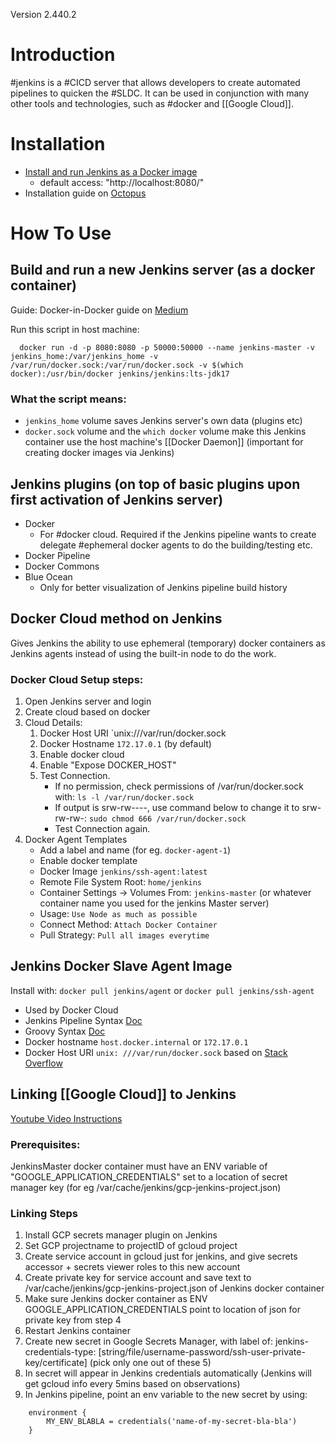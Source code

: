 Version 2.440.2
# Introduction
#jenkins is a #CICD server that allows developers to create automated pipelines to quicken the #SLDC. It can be used in conjunction with many other tools and technologies, such as #docker and [[Google Cloud]].
# Installation
- [Install and run Jenkins as a Docker image](https://octopus.com/blog/jenkins-docker-install-guide)
	- default access: "http://localhost:8080/"
- Installation guide on [Octopus](https://octopus.com/blog/jenkins-docker-install-guide)
# How To Use
## Build and run a new Jenkins server (as a docker container)
Guide: Docker-in-Docker guide on [Medium](https://medium.com/@yassine.essadraoui_78000/jenkins-docker-in-docker-b7630c7b9364)

Run this script in host machine:
```
  docker run -d -p 8080:8080 -p 50000:50000 --name jenkins-master -v jenkins_home:/var/jenkins_home -v /var/run/docker.sock:/var/run/docker.sock -v $(which docker):/usr/bin/docker jenkins/jenkins:lts-jdk17
```
### What the script means:
- `jenkins_home` volume saves Jenkins server's own data (plugins etc)
- `docker.sock` volume and the `which docker` volume make this Jenkins container use the host machine's [[Docker Daemon]] (important for creating docker images via Jenkins)
## Jenkins plugins (on top of basic plugins upon first activation of Jenkins server)
- Docker
	- For #docker cloud. Required if the Jenkins pipeline wants to create delegate #ephemeral docker agents to do the building/testing etc.
- Docker Pipeline
- Docker Commons
- Blue Ocean
    - Only for better visualization of Jenkins pipeline build history
## Docker Cloud method on Jenkins
Gives Jenkins the ability to use ephemeral (temporary) docker containers as Jenkins agents instead of using the built-in node to do the work.
### Docker Cloud Setup steps:
1. Open Jenkins server and login
2. Create cloud based on docker
3. Cloud Details:
	1. Docker Host URI `unix:///var/run/docker.sock
	2. Docker Hostname `172.17.0.1` (by default)
	3. Enable docker cloud
	4. Enable "Expose DOCKER_HOST"
	5. Test Connection.
	    - If no permission, check permissions of /var/run/docker.sock with:
          `ls -l /var/run/docker.sock`
		- If output is srw-rw----, use command below to change it to srw-rw-rw-:
          `sudo chmod 666 /var/run/docker.sock`
        - Test Connection again.
4. Docker Agent Templates
	  - Add a label and name (for eg. `docker-agent-1`)
	  - Enable docker template
	  - Docker Image `jenkins/ssh-agent:latest`
	  - Remote File System Root: `home/jenkins`
	  - Container Settings -> Volumes From: `jenkins-master` (or whatever container name you used for the jenkins Master server)
	  - Usage: `Use Node as much as possible`
	  - Connect Method: `Attach Docker Container`
	  - Pull Strategy: `Pull all images everytime`
## Jenkins Docker Slave Agent Image
Install with: `docker pull jenkins/agent` or `docker pull jenkins/ssh-agent`
- Used by Docker Cloud
- Jenkins Pipeline Syntax [Doc](https://www.jenkins.io/doc/book/pipeline/)
- Groovy Syntax [Doc](https://groovy-lang.org/syntax.html#_string_interpolation)
- Docker hostname `host.docker.internal` or `172.17.0.1`
- Docker Host URI `unix: ///var/run/docker.sock` based on [Stack Overflow](https://stackoverflow.com/questions/47709208/how-to-find-docker-host-uri-to-be-used-in-jenkins-docker-plugin)
## Linking [[Google Cloud]] to Jenkins
[Youtube Video Instructions](https://www.youtube.com/watch?v=eHtRGc6EMY4&ab_channel=CloudBeesTV)
### Prerequisites:
JenkinsMaster docker container must have an ENV variable of "GOOGLE_APPLICATION_CREDENTIALS" set to a location of secret manager key (for eg /var/cache/jenkins/gcp-jenkins-project.json)
### Linking Steps
  1. Install GCP secrets manager plugin on Jenkins
  2. Set GCP projectname to projectID of gcloud project
  3. Create service account in gcloud just for jenkins, and give secrets accessor + secrets viewer roles to this new account
  4. Create private key for service account and save text to /var/cache/jenkins/gcp-jenkins-project.json of Jenkins docker container
  5. Make sure Jenkins docker container as ENV GOOGLE_APPLICATION_CREDENTIALS point to location of json for private key from step 4
  6. Restart Jenkins container
  7. Create new secret in Google Secrets Manager, with label of:
    jenkins-credentials-type: [string/file/username-password/ssh-user-private-key/certificate] (pick only one out of these 5)
  8. In secret will appear in Jenkins credentials automatically (Jenkins will get gcloud info every 5mins based on observations)
  9. In Jenkins pipeline, point an env variable to the new secret by using:
```
	environment {
		MY_ENV_BLABLA = credentials('name-of-my-secret-bla-bla')
	}
```

